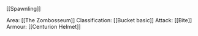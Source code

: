[[Spawnling]]

Area: [[The Zombosseum]]
Classification: [[Bucket basic]]
Attack: [[Bite]]
Armour: [[Centurion Helmet]]
